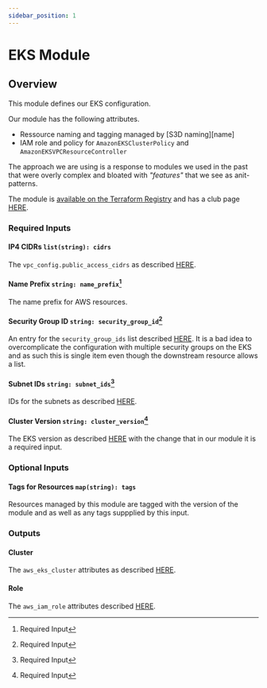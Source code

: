 ```yaml
---
sidebar_position: 1
---
```

# EKS Module

## Overview
This module defines our EKS configuration.

Our module has the following attributes.
- Ressource naming and tagging managed by [S3D naming][name]
- IAM role and policy for `AmazonEKSClusterPolicy` and
  `AmazonEKSVPCResourceController`

The approach we are using is a response to modules we used in the past that
were overly complex and bloated with _"features"_ that we see as anit-patterns.

The module is [available on the Terraform Registry][tfrg] and has a club page
[HERE](https://go.s3d.club/eks).

### Required Inputs
#### <a name="cidrs"></a> IP4 CIDRs `list(string): cidrs` 
The `vpc_config.public_access_cidrs` as described [HERE][cidr].

#### <a name="name_prefix"></a> Name Prefix `string: name_prefix`[^1] 
The name prefix for AWS resources.

#### Security Group ID `string: security_group_id`[^1] 
An entry for the `security_group_ids` list described [HERE][sgrp]. It is a bad
idea to overcomplicate the configuration with multiple security groups on the
EKS and as such this is single item even though the downstream resource allows
a list.

#### <a name="subnet_ids"></a> Subnet IDs `string: subnet_ids`[^1] 
IDs for the subnets as described [HERE][subn].

#### <a name="cluster_version"></a> Cluster Version `string: cluster_version`[^1] 
The EKS version as described [HERE][cver] with the change that in our module it
is a required input.

### Optional Inputs
#### <a name="tags"></a> Tags for Resources `map(string): tags`
Resources managed by this module are tagged with the version of the module and
as well as any tags suppplied by this input.

### Outputs
#### <a name="cluster"></a> Cluster
The `aws_eks_cluster` attributes as described [HERE][attr].

#### <a name="role"></a> Role
The `aws_iam_role` attributes described [HERE][role].

[^1]: Required Input

<!-- LINKS -->
[attr]: https://go.s3d.club/hc/aws-/eks_cluster#attributes-reference
[chge]: ./CHANGES.md
[cidr]: https://go.s3d.club/hc/aws-/eks_cluster#public_access_cidrs
[code]: ./CODE-OF-CONDUCT.md
[cont]: ./CONTRIBUTING.md
[cver]: https://go.s3d.club/hc/aws-/eks_cluster#version
[lice]: ./LICENSE.md
[role]: https://go.s3d.club/hc/aws-/iam_role#attributes-reference
[sgrp]: https://go.s3d.club/hc/aws-/eks_cluster#security_group_ids
[subn]: https://go.s3d.club/hc/aws-/eks_cluster#subnet_ids
[tfrg]: https://registry.terraform.io/modules/s3d-club/eks/aws/latest?tab=readme

